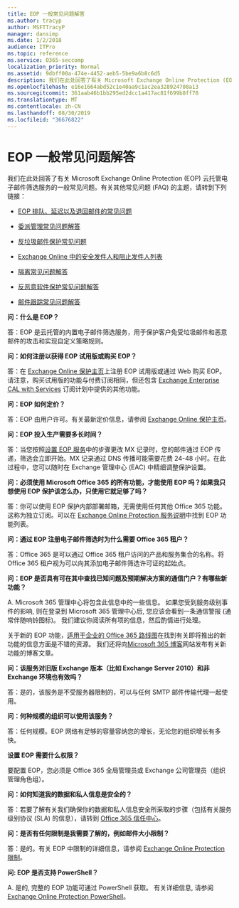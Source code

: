 ```yaml
---
title: EOP 一般常见问题解答
ms.author: tracyp
author: MSFTTracyP
manager: dansimp
ms.date: 1/2/2018
audience: ITPro
ms.topic: reference
ms.service: O365-seccomp
localization_priority: Normal
ms.assetid: 9dbff00a-474e-4452-aeb5-5be9a6b8c6d5
description: 我们在此处回答了有关 Microsoft Exchange Online Protection (EOP) 云托管电子邮件筛选服务的一般常见问题。有关其他常见问题 (FAQ) 的主题，请转到下列链接：
ms.openlocfilehash: e16e1664abd52c1e40aa9c1ac2ea328924708a13
ms.sourcegitcommit: 361aab46b1bb295ed2dcc1a417ac81f699b8ff78
ms.translationtype: MT
ms.contentlocale: zh-CN
ms.lasthandoff: 08/30/2019
ms.locfileid: "36676822"
---
```

# <a name="eop-general-faq"></a>EOP 一般常见问题解答

我们在此处回答了有关 Microsoft Exchange Online Protection (EOP) 云托管电子邮件筛选服务的一般常见问题。有关其他常见问题 (FAQ) 的主题，请转到下列链接：
  
- [EOP 排队、延迟以及退回邮件的常见问题](eop-queued-deferred-and-bounced-messages-faq.md)

- [委派管理常见问题解答](delegated-administration-faq.md)

- [反垃圾邮件保护常见问题](../anti-spam-protection-faq.md)

- [Exchange Online 中的安全发件人和阻止发件人列表](../safe-sender-and-blocked-sender-lists-faq.md)

- [隔离常见问题解答](../quarantine-faq.md)

- [反恶意软件保护常见问题解答](../anti-malware-protection-faq-eop.md)

- [邮件跟踪常见问题解答](http://technet.microsoft.com/library/aa49e3f9-a5b1-4410-aac2-ddbbf3f5bfb2.aspx)

 **问：什么是 EOP？**
  
答：EOP 是云托管的内置电子邮件筛选服务，用于保护客户免受垃圾邮件和恶意邮件的攻击和实现自定义策略规则。
  
 **问：如何注册以获得 EOP 试用版或购买 EOP？**
  
答：在 [Exchange Online 保护主页](https://products.office.com/exchange/exchange-email-security-spam-protection)上注册 EOP 试用版或通过 Web 购买 EOP。请注意，购买试用版的功能与付费订阅相同，但还包含 [Exchange Enterprise CAL with Services](https://products.office.com/exchange/microsoft-exchange-server-licensing-licensing-overview) 订阅计划中提供的其他功能。
  
 **问：EOP 如何定价？**
  
答：EOP 由用户许可。有关最新定价信息，请参阅 [Exchange Online 保护主页](https://products.office.com/exchange/exchange-email-security-spam-protection)。
  
 **问：EOP 投入生产需要多长时间？**
  
答：当您按照[设置 EOP 服务](set-up-your-eop-service.md)中的步骤更改 MX 记录时，您的邮件通过 EOP 传递，筛选会立即开始。MX 记录通过 DNS 传播可能需要花费 24-48 小时。在此过程中，您可以随时在 Exchange 管理中心 (EAC) 中精细调整保护设置。
  
 **问：必须使用 Microsoft Office 365 的所有功能，才能使用 EOP 吗？如果我只想使用 EOP 保护该怎么办，只使用它就足够了吗？**
  
答：你可以使用 EOP 保护内部部署邮箱，无需使用任何其他 Office 365 功能。这称为独立订阅。可以在 [Exchange Online Protection 服务说明](https://docs.microsoft.com/office365/servicedescriptions/exchange-online-protection-service-description/exchange-online-protection-service-description)中找到 EOP 功能列表。
  
 **问：通过 EOP 注册电子邮件筛选时为什么需要 Office 365 租户？**
  
答：Office 365 是可以通过 Office 365 租户访问的产品和服务集合的名称。将 Office 365 租户视为可以向其添加电子邮件筛选许可证的起始点。
  
 **问：EOP 是否具有可在其中查找已知问题及预期解决方案的通信门户？有哪些新功能？**
  
A. Microsoft 365 管理中心将包含此信息中的一些信息。 如果您受到服务级别事件的影响, 则在登录到 Microsoft 365 管理中心后, 您应该会看到一条通信警报 (通常伴随响铃图标)。 我们建议你阅读所有项的信息，然后酌情进行处理。
  
关于新的 EOP 功能，[适用于企业的 Office 365 路线图](https://www.microsoft.com/microsoft-365/roadmap?filters=O365)在找到有关即将推出的新功能的信息方面是不错的资源。 我们还将向[Microsoft 365 博客](https://www.microsoft.com/en-us/microsoft-365/blog/)网站发布有关新功能的博客文章。
  
 **问：该服务对旧版 Exchange 版本（比如 Exchange Server 2010）和非 Exchange 环境也有效吗？**
  
答：是的，该服务是不受服务器限制的，可以与任何 SMTP 邮件传输代理一起使用。
  
 **问：何种规模的组织可以使用该服务？**
  
答：任何规模。EOP 网络有足够的容量容纳您的增长，无论您的组织增长有多快。
  
 **设置 EOP 需要什么权限？**
  
要配置 EOP，您必须是 Office 365 全局管理员或 Exchange 公司管理员（组织管理角色组）。
  
 **问：如何知道我的数据和私人信息是安全的？**
  
答：若要了解有关我们确保你的数据和私人信息安全所采取的步骤（包括有关服务级别协议 (SLA) 的信息），请转到 [Office 365 信任中心](https://www.microsoft.com/trust-center)。
  
 **问：是否有任何限制是我需要了解的，例如邮件大小限制？**
  
答：是的。有关 EOP 中限制的详细信息，请参阅 [Exchange Online Protection 限制](https://docs.microsoft.com/office365/servicedescriptions/exchange-online-protection-service-description/exchange-online-protection-limits)。
  
 **问: EOP 是否支持 PowerShell？**
  
A. 是的, 完整的 EOP 功能可通过 PowerShell 获取。 有关详细信息, 请参阅[Exchange Online Protection PowerShell](https://docs.microsoft.com/powershell/exchange/exchange-eop/exchange-online-protection-powershell)。
